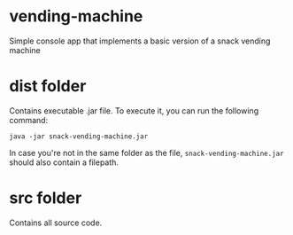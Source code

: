 # vending-machine
Simple console app that implements a basic version of a snack vending machine

# dist folder
Contains executable .jar file.
To execute it, you can run the following command:

    java -jar snack-vending-machine.jar

In case you're not in the same folder as the file, `snack-vending-machine.jar` should also contain a filepath. 

# src folder
Contains all source code.
